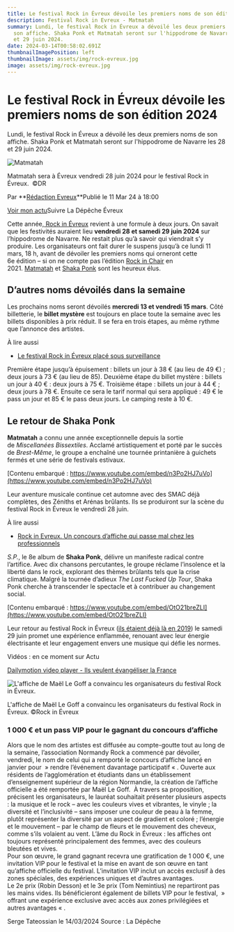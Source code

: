 ```yaml
---
title: Le festival Rock in Évreux dévoile les premiers noms de son édition 2024
description: Festival Rock in Evreux - Matmatah
summary: Lundi, le festival Rock in Évreux a dévoilé les deux premiers noms de
  son affiche. Shaka Ponk et Matmatah seront sur l'hippodrome de Navarre les 28
  et 29 juin 2024.
date: 2024-03-14T00:58:02.691Z
thumbnailImagePosition: left
thumbnailImage: assets/img/rock-evreux.jpg
image: assets/img/rock-evreux.jpg
---
```

<!--StartFragment-->

# Le festival Rock in Évreux dévoile les premiers noms de son édition 2024

Lundi, le festival Rock in Évreux a dévoilé les deux premiers noms de son affiche. Shaka Ponk et Matmatah seront sur l'hippodrome de Navarre les 28 et 29 juin 2024.

![Matmatah](https://static.actu.fr/uploads/2024/03/aa99e4480fe56ce99e4480fe5c2a9ev-960x640.jpg)

Matmatah sera à Évreux vendredi 28 juin 2024 pour le festival Rock in Évreux.  ©DR

Par **[Rédaction Evreux](https://actu.fr/auteur/redaction-evreux "Consulter tous les articles de Rédaction Evreux")**Publié le 11 Mar 24 à 18:00  

[Voir mon actu](https://actu.fr/mon-actu)Suivre La Dépêche Évreux

Cette année,[ Rock in Évreux](https://rockinevreux.org/) revient à une formule à deux jours. On savait que les festivités auraient lieu **vendredi 28 et samedi 29 juin 2024** sur l’hippodrome de Navarre. Ne restait plus qu’à savoir qui viendrait s’y produire. Les organisateurs ont fait durer le suspens jusqu’à ce lundi 11 mars, 18 h, avant de dévoiler les premiers noms qui orneront cette 6e édition – si on ne compte pas l’édition [Rock in Chair](https://actu.fr/normandie/evreux_27229/festival-rock-in-chair-evreux-revivez-la-soiree-du-dimanche-27-juin-en-photos_43018734.html) en 2021. [Matmatah](https://www.matmatah.com/) et [Shaka Ponk](http://shakaponk.com/) sont les heureux élus.

## D’autres noms dévoilés dans la semaine

Les prochains noms seront dévoilés **mercredi 13 et vendredi 15 mars**. Côté billetterie, le **billet mystère** est toujours en place toute la semaine avec les billets disponibles à prix réduit. Il se fera en trois étapes, au même rythme que l’annonce des artistes.

À lire aussi

* [Le festival Rock in Évreux placé sous surveillance](https://actu.fr/normandie/evreux_27229/le-festival-rock-in-evreux-place-sous-surveillance_60706188.html)

Première étape jusqu’à épuisement : billets un jour à 38 € (au lieu de 49 €) ; deux jours à 73 € (au lieu de 85). Deuxième étape du billet mystère : billets un jour à 40 € : deux jours à 75 €. Troisième étape : billets un jour à 44 € ; deux jours à 78 €. Ensuite ce sera le tarif normal qui sera appliqué : 49 € le pass un jour et 85 € le pass deux jours. Le camping reste à 10 €.

## Le retour de Shaka Ponk

**Matmatah** a connu une année exceptionnelle depuis la sortie de *Miscellanées Bissextiles*. Acclamé artistiquement et porté par le succès de *Brest-Même*, le groupe a enchaîné une tournée printanière à guichets fermés et une série de festivals estivaux.

[Contenu embarqué : https://www.youtube.com/embed/n3Po2HJ7uVo](https://www.youtube.com/embed/n3Po2HJ7uVo) 

Leur aventure musicale continue cet automne avec des SMAC déjà complètes, des Zéniths et Arénas brûlants. Ils se produiront sur la scène du festival Rock in Évreux le vendredi 28 juin.

À lire aussi

* [Rock in Evreux. Un concours d’affiche qui passe mal chez les professionnels](https://actu.fr/normandie/evreux_27229/rock-in-evreux-un-concours-daffiche-qui-passe-mal-chez-les-professionnels_60577316.html)

*S.P.*, le 8e album de **Shaka Ponk**, délivre un manifeste radical contre l’artifice. Avec dix chansons percutantes, le groupe réclame l’insolence et la liberté dans le rock, explorant des thèmes brûlants tels que la crise climatique. Malgré la tournée d’adieux *The Last Fucked Up Tour*, Shaka Ponk cherche à transcender le spectacle et à contribuer au changement social.

[Contenu embarqué : https://www.youtube.com/embed/OtO21breZLI](https://www.youtube.com/embed/OtO21breZLI) 

Leur retour au festival Rock in Évreux ([ils étaient déjà là en 2019](https://actu.fr/normandie/evreux_27229/festival-rock-in-evreux-by-ghf-cest-maintenant_25558755.html)) le samedi 29 juin promet une expérience enflammée, renouant avec leur énergie électrisante et leur engagement envers une musique qui défie les normes.

Vidéos : en ce moment sur Actu

[Dailymotion video player - Ils veulent évangéliser la France](https://geo.dailymotion.com/player/x6u2b.html?playlist=x7dyep&mute=true)

![L'affiche de Maël Le Goff a convaincu les organisateurs du festival Rock in Évreux.](https://static.actu.fr/uploads/2024/03/c2222aa91fe5696222aa91fe53a222v-960x640.png)

L'affiche de Maël Le Goff a convaincu les organisateurs du festival Rock in Évreux. ©Rock in Évreux

### 1 000 € et un pass VIP pour le gagnant du concours d’affiche

Alors que le nom des artistes est diffusée au compte-goutte tout au long de la semaine, l’association Normandy Rock a commencé par dévoiler, vendredi, le nom de celui qui a remporté le concours d’affiche lancé en janvier pour  » rendre l’événement davantage participatif « . Ouverte aux résidents de l’agglomération et étudiants dans un établissement d’enseignement supérieur de la région Normandie, la création de l’affiche officielle a été remportée par Maël Le Goff.  À travers sa proposition, précisent les organisateurs, le lauréat souhaitait présenter plusieurs aspects : la musique et le rock – avec les couleurs vives et vibrantes, le vinyle ; la diversité et l’inclusivité – sans imposer une couleur de peau à la femme, plutôt représenter la diversité par un aspect de gradient et coloré ; l’énergie et le mouvement – par le champ de fleurs et le mouvement des cheveux, comme s’ils volaient au vent. L’âme du Rock in Évreux : les affiches ont toujours représenté principalement des femmes, avec des couleurs bleutées et vives.\
Pour son œuvre, le grand gagnant recevra une gratification de 1 000 €, une invitation VIP pour le festival et la mise en avant de son œuvre en tant qu’affiche officielle du festival. L’invitation VIP inclut un accès exclusif à des zones spéciales, des expériences uniques et d’autres avantages.\
Le 2e prix (Robin Desson) et le 3e prix (Tom Nemintius) ne repartiront pas les mains vides. Ils bénéficieront également de billets VIP pour le festival,  » offrant une expérience exclusive avec accès aux zones privilégiées et autres avantages « .

S﻿erge Tateossian le 14/03/2024   Source : La Dépêche